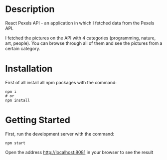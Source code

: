 # Description
React Pexels API - an application in which I fetched data from the Pexels API.

I fetched the pictures on the API with 4 categories (programming, nature, art, people). You can browse through all of them and see the pictures from a certain category.

# Installation
First of all install all npm packages with the command:
```
npm i
# or
npm install
```
# Getting Started
First, run the development server with the command: 
```
npm start
```
Open the address [http://localhost:8081](http://localhost:8081) in your browser to see the result
